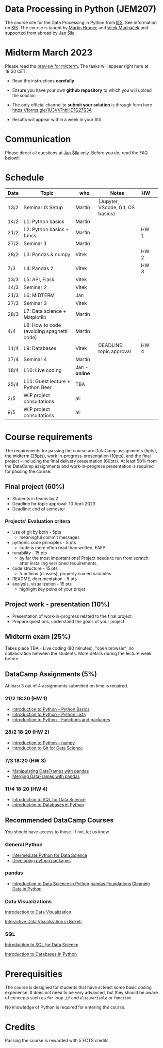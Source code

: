 # Data Processing in Python (JEM207)

The course site for the Data Processing in Python from [IES](http://ies.fsv.cuni.cz/). See information on [SIS](https://is.cuni.cz/studium/predmety/index.php?do=predmet&kod=JEM207). The course is taught by [Martin Hronec](mailto:martin.hronec@fsv.cuni.cz) and [Vítek Macháček](mailto:vit.machacek@cerge-ei.cz) and supported from abroad by [Jan Šíla](mailto:jan.sila@fsv.cuni.cz).

<!---
# DataCamp access

If you have intention to do the course, request [Data Camp access here](https://forms.gle/Wj8kVFNBUfSG9vSK7)
check your spam folder for invititation email. There are still people who did not sign up, although invited.

# Project consultations
Everyone should have an **assigned supervisor**, who sent you feedback on your project. If not, let jan.sila@fsv.cuni.cz know ASAP.
Unless arranged otherwise with supervisor, sign up for consultations through [this link.](https://docs.google.com/spreadsheets/d/1O5qZgJMQRALaEeDQh5jeoa4HFA9x8Fd_vIsD95Uglqg/edit?usp=sharing)

# Midterm
Results are in SIS and solution was presented. If you have not received mark and should, please notify jan.sila@fsv.cuni.cz to sort it out.

# Project proposal
The only way to submit your project is through [project submission form](https://forms.gle/mjep3PriDurWvg157) so that we keep communication clear. You will get a consultant who will help you make the project better (or at least mark it for you). If you have tech troubles with the form, contact Jan.

-->
# Midterm March 2023
Please read the [preview for midterm](https://ies-python-midterm.s3.eu-central-1.amazonaws.com/tasks/Midterm_tasks-ff1f7bc2_march_2023_v1-preview.pdf). The tasks will appear right here at 18:30 CET.
* Read the instructions **carefully**
* Ensure you have your own **github repository** to which you will upload the solution
* The only official channel to **submit your solution** is through form here https://forms.gle/1U3VV1hhHD1G27S3A 

* Results will appear within a week in your SIS



# Communication
Please direct all questions at [Jan Šíla](mailto:jan.sila@fsv.cuni.cz) only. Before you do, read the FAQ below!!
<!---
# FAQ - pre semester
* If you are on **waiting list** there is *nothing* we can do to enroll you. We managed to master somehow `python`, but SIS is something else. We follow the rules. Students usully drop from the course during the first week of the semester so **there is a good chance** you will be able to register.

* The course is held **in-person** and there is by default **no online** option.

* **Datacamp** is available to all who are enrolled. If you drop the course, let JS know to vacate the slot.

* If you are junior to last BSc year/ MSc level, please consider your coding skills. If you just started coding (R or anything else), please consider signing up later on. We will still be here (hopefully) next semester as well.
* If you decide to *drop out after the 2-week grace period*, note that if you start DataCamp homework, you will be awarded "F" mark followin the university guidelines. Please, do consider this as well with regards to staying in the course. There might be others waiting for the spot.
-->

# Schedule

| Date | Topic                                                   | who    | Notes                  | HW |   |
|------|---------------------------------------------------------|--------|------------------------|----|---|
| 13/2  | Seminar 0: Setup                                       | Martin | (Jupyter, VScode, Git, OS basics)               |    |   |
| 14/2  | L1: Python basics                                          | Martin  |                        |   |   |
| 21/2  | L2: Python basics + funcs                                  | Martin |                        |HW 1|   |
| 27/2  | Seminar 1                                              | Martin  |                        |    |   |
| 28/2  | L3: Pandas & numpy                                       | Vitek  |                        |HW 2|   |
| 7/3   | L4: Pandas 2                                              | Vitek  |                        |HW 3|   |
| 13/3  | L5: API, Flask                                             | Vitek  |                       |    |   |
| 14/3  | Seminar 2                                        | Vitek |                         |    |   |
| 21/3  | L6: MIDTERM                                           | Jan |                        |  |   |
| 27/3 | Seminar 3                                              | Vitek   |                        |    |   |
| 28/3 | L7: Data science + Matplotlib                          | Martin |                        |    |   |
| 4/4  | L8: How to code (avoiding spaghetti code)                | Martin  |                        |    |   |
| 11/4 | L9: Databases                                 |             Vitek |        DEADLINE: topic approval                | HW 4   |   |
| 17/4  | Seminar 4                                        | Martin |                        |    |   |
| 18/4  | L10: Live coding                                        | Jan - **online** |                        |    |   |
| 25/4 | L11: Guest lecture + Python Beer                    | TBA    |                        |    |   |
| 2/5 | WiP project consultations                             | all   |                        |    |   |
| 9/5 | WiP project consultations                             | all   |                        |    |   |


# Course requirements
The requirements for passing the course are DataCamp assignments (5pts), the midterm (25pts), work in-progress-presentation (10pts), and the final project - including the final delivery presentation (60pts).
At least 50% from the DataCamp assignments and work-in-progress presentation is required for passing the course.

## Final project (60%)
* Students in teams by 2
* Deadline for topic approval: 10 April 2023
* Deadline: end of semester

### Projects' Evaluation critera
* Use of git by both - 5pts
    * meaningful commit messages
* pythonic code principles - 5 pts
    * code is more often read than written, EAFP
* runability - 15 pts
    * by far the most important one! Project needs to run from scratch after installing versioned requirements.
* code structure - 15 pts
    * functions (classes), properly named variables
* README, documentation - 5 pts
* analysis, visualization - 15 pts
    * highlight key poins of your projet

## Project work - presentation (10%)
* Presentation of work-in-progress related to the final project.
* Prepare questions, understand the goals of your project

## Midterm exam (25%)
Takes place TBA -  Live coding (80 minutes), "open browser", no collaboration between the students. More details during the lecture week before

## DataCamp Assignments (5%)
At least 3 out of 4 assignments submitted on time is required.



### 21/2 18:20 (HW 1)
* [Introduction to Python - Python Basics](https://www.datacamp.com/courses/intro-to-python-for-data-science/chapters/chapter-1-python-basics)
* [Introduction to Python - Python Lists](https://www.datacamp.com/courses/intro-to-python-for-data-science/chapters/chapter-2-python-lists)
* [Introduction to Python - Functions and packages](https://campus.datacamp.com/courses/intro-to-python-for-data-science/chapter-3-functions-and-packages)

### 28/2 18:20 (HW 2)
* [Introduction to Python - numpy ](https://campus.datacamp.com/courses/intro-to-python-for-data-science/chapter-4-numpy)
* [Introduction to Git for Data Science](https://www.datacamp.com/courses/introduction-to-git-for-data-science)

### 7/3 18:20 (HW 3)
* [Manipulating DataFrames with pandas](https://www.datacamp.com/courses/manipulating-dataframes-with-pandas)
* [Merging DataFrames with pandas](https://www.datacamp.com/courses/merging-dataframes-with-pandas)


### 11/4 18:20 (HW 4)
* [Introduction to SQL for Data Science](https://www.datacamp.com/courses/intro-to-sql-for-data-science)
* [Introduction to Databases in Python](https://www.datacamp.com/courses/introduction-to-relational-databases-in-python)

## Recommended DataCamp Courses

You should have access to those. If not, let us know.

### General Python
* [Intermediate Python for Data Science](https://www.datacamp.com/courses/intermediate-python-for-data-science)
* [Developing python packages](https://www.datacamp.com/courses/developing-python-packages)


### pandas
* [Introduction to Data Science in Python](https://app.datacamp.com/learn/courses/introduction-to-data-science-in-python)
[pandas Foundations](https://www.datacamp.com/courses/pandas-foundations)
[Cleaning Data in Python](https://www.datacamp.com/courses/cleaning-data-in-python)


### Data Visualizations
[Introduction to Data Visualization](https://www.datacamp.com/courses/introduction-to-data-visualization-with-python)

[Interactive Data Visualization in Bokeh](https://www.datacamp.com/courses/interactive-data-visualization-with-bokeh)

### SQL
[Introduction to SQL for Data Science](https://www.datacamp.com/courses/intro-to-sql-for-data-science)

[Introduction to Databases in Python](https://www.datacamp.com/courses/introduction-to-relational-databases-in-python)

 # Prerequisities

 The course is designed for students that have at least some basic coding experience. It does not need to be very advanced, but they should be aware of concepts such as ` for ` loop ,`if` and `else`,`variable` or `function`.

 No knowledge of Python is required for entering the course.

 # Credits
 Passing the course is rewarded with 5 ECTS credits.
